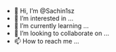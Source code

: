 - 👋 Hi, I’m @Sachin1sz
- 👀 I’m interested in ...
- 🌱 I’m currently learning ...
- 💞️ I’m looking to collaborate on ...
- 📫 How to reach me ...

<!---
Sachin1sz/Sachin1sz is a ✨ special ✨ repository because its `README.md` (this file) appears on your GitHub profile.
You can click the Preview link to take a look at your changes.
--->
